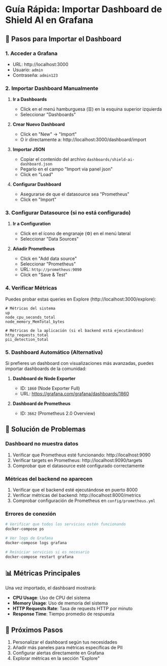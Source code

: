 # Guía Rápida: Importar Dashboard de Shield AI en Grafana

## 🚀 Pasos para Importar el Dashboard

### 1. Acceder a Grafana
- URL: http://localhost:3000
- Usuario: `admin`
- Contraseña: `admin123`

### 2. Importar Dashboard Manualmente

1. **Ir a Dashboards**
   - Click en el menú hamburguesa (☰) en la esquina superior izquierda
   - Seleccionar "Dashboards"

2. **Crear Nuevo Dashboard**
   - Click en "New" → "Import"
   - O ir directamente a: http://localhost:3000/dashboard/import

3. **Importar JSON**
   - Copiar el contenido del archivo `dashboards/shield-ai-dashboard.json`
   - Pegarlo en el campo "Import via panel json"
   - Click en "Load"

4. **Configurar Dashboard**
   - Asegurarse de que el datasource sea "Prometheus"
   - Click en "Import"

### 3. Configurar Datasource (si no está configurado)

1. **Ir a Configuration**
   - Click en el ícono de engranaje (⚙️) en el menú lateral
   - Seleccionar "Data Sources"

2. **Añadir Prometheus**
   - Click en "Add data source"
   - Seleccionar "Prometheus"
   - URL: `http://prometheus:9090`
   - Click en "Save & Test"

### 4. Verificar Métricas

Puedes probar estas queries en Explore (http://localhost:3000/explore):

```promql
# Métricas del sistema
up
node_cpu_seconds_total
node_memory_MemTotal_bytes

# Métricas de la aplicación (si el backend está ejecutándose)
http_requests_total
pii_detection_total
```

### 5. Dashboard Automático (Alternativa)

Si prefieres un dashboard con visualizaciones más avanzadas, puedes importar dashboards de la comunidad:

1. **Dashboard de Node Exporter**
   - ID: `1860` (Node Exporter Full)
   - URL: https://grafana.com/grafana/dashboards/1860

2. **Dashboard de Prometheus**
   - ID: `3662` (Prometheus 2.0 Overview)

## 🔧 Solución de Problemas

### Dashboard no muestra datos
1. Verificar que Prometheus esté funcionando: http://localhost:9090
2. Verificar targets en Prometheus: http://localhost:9090/targets
3. Comprobar que el datasource esté configurado correctamente

### Métricas del backend no aparecen
1. Verificar que el backend esté ejecutándose en puerto 8000
2. Verificar métricas del backend: http://localhost:8000/metrics
3. Comprobar configuración de Prometheus en `config/prometheus.yml`

### Errores de conexión
```bash
# Verificar que todos los servicios estén funcionando
docker-compose ps

# Ver logs de Grafana
docker-compose logs grafana

# Reiniciar servicios si es necesario
docker-compose restart grafana
```

## 📊 Métricas Principales

Una vez importado, el dashboard mostrará:

- **CPU Usage**: Uso de CPU del sistema
- **Memory Usage**: Uso de memoria del sistema  
- **HTTP Requests Rate**: Tasa de requests HTTP por minuto
- **Response Time**: Tiempo promedio de respuesta

## 🔄 Próximos Pasos

1. Personalizar el dashboard según tus necesidades
2. Añadir más paneles para métricas específicas de PII
3. Configurar alertas directamente en Grafana
4. Explorar métricas en la sección "Explore"